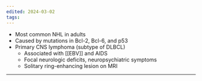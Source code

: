 ```yaml
---
edited: 2024-03-02
tags:
---
```

- Most common NHL in adults
- Caused by mutations in Bcl-2, Bcl-6, and p53 
- Primary CNS lymphoma (subtype of DLBCL) 
	- Associated with [[EBV]] and AIDS
	- Focal neurologic deficits, neuropsychiatric symptoms
	- Solitary ring-enhancing lesion on MRI

---
